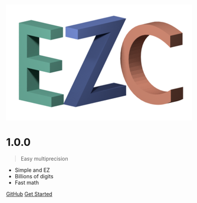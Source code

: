 ![logo](_media/logo.png)

# 1.0.0

> Easy multiprecision

- Simple and EZ
- Billions of digits
- Fast math

[GitHub](https://github.com/ChemicalDevelopment/ezc/)
[Get Started](#quick-start)